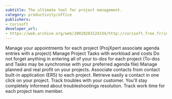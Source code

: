 ```yaml
---
subtitle: The ultimate tool for project management.
category: productivity/office
publishers:
- Corisoft
developer_url: 
- https://web.archive.org/web/20020203124334/http://corisoft.free.fr/index_px.html
---
```


Manage your appointments for each project (ProjXpert associate agenda entries with a project)
Manage Project Tasks with workload and costs
Do not forget anything in entering all of your to-dos for each project (To-dos and Tasks may be synchronise with your preferred agenda file)
Manage planned and real profit on your projects.
Associate contacts from contact built-in application (ER5) to each project. Retrieve easily a contact in one click on your project.
Track troubles with your customer. You'll stay completely informed about troubleshootings resolution.
Track work time for each project team member.